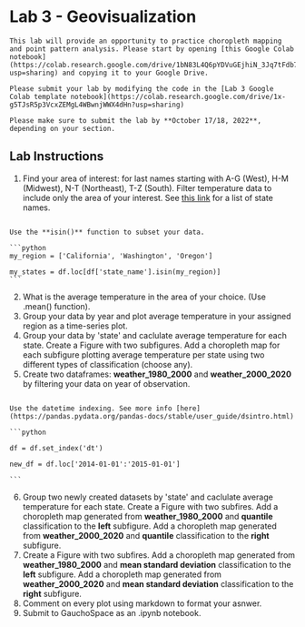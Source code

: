 # Lab 3 - Geovisualization 

````{caution}
This lab will provide an opportunity to practice choropleth mapping and point pattern analysis. Please start by opening [this Google Colab notebook](https://colab.research.google.com/drive/1bN83L4Q6pYDVuGEjhiN_3Jq7tFdb7E95?usp=sharing) and copying it to your Google Drive. 
````

````{important}
Please submit your lab by modifying the code in the [Lab 3 Google Colab template notebook](https://colab.research.google.com/drive/1x-g5TJsR5p3VcxZEMgL4WBwnjWWX4dHn?usp=sharing)
````

````{warning}
Please make sure to submit the lab by **October 17/18, 2022**, depending on your section.
````

## Lab Instructions

1. Find your area of interest: for last names starting with A-G (West), H-M (Midwest), N-T (Northeast), T-Z (South). Filter temperature data to include only the area of your interest. See [this link](https://www2.census.gov/geo/pdfs/maps-data/maps/reference/us_regdiv.pdf) for a list of state names. 

````{tip}

Use the **isin()** function to subset your data.

```python
my_region = ['California', 'Washington', 'Oregon']

my_states = df.loc[df['state_name'].isin(my_region)]
```

````
2. What is the average temperature in the area of your choice. (Use .mean() function). 
3. Group your data by year and plot average temperature in your assigned region as a time-series plot. 
4. Group your data by 'state' and caclulate average temperature for each state. Create a Figure with two subfigures. Add a choropleth map for each subfigure plotting average temperature per state using two different types of classification (choose any). 
5. Create two dataframes: **weather_1980_2000** and **weather_2000_2020** by filtering your data on year of observation. 

````{tip}

Use the datetime indexing. See more info [here](https://pandas.pydata.org/pandas-docs/stable/user_guide/dsintro.html)

```python

df = df.set_index('dt') 

new_df = df.loc['2014-01-01':'2015-01-01']

```

````
6. Group two newly created datasets by 'state' and caclulate average temperature for each state. Create a Figure with two subfires. Add a choropleth map generated from **weather_1980_2000** and **quantile** classification to the **left** subfigure. Add a choropleth map generated from **weather_2000_2020** and **quantile** classification to the **right** subfigure.
7. Create a Figure with two subfires. Add a choropleth map generated from **weather_1980_2000** and **mean standard deviation** classification to the **left** subfigure. Add a choropleth map generated from **weather_2000_2020** and **mean standard deviation** classification to the **right** subfigure. 
8. Comment on every plot using markdown to format your asnwer. 
9. Submit to GauchoSpace as an .ipynb notebook. 